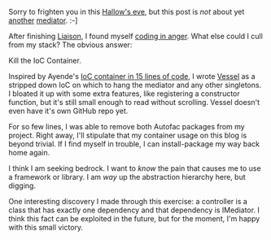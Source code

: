﻿Sorry to frighten you in this [Hallow's eve][hallow], but this post is _not_ about yet [another][nimbus] [mediator][liaison post]. :-]

After finishing [Liaison], I found myself [coding in anger]. What else could I cull from my stack? The obvious answer:

Kill the IoC Container.

Inspired by Ayende's [IoC container in 15 lines of code], I wrote [Vessel][vessel source] as a stripped down IoC on which to hang the mediator and any other singletons.  I bloated it up with some extra features, like registering a constructor function, but it's still small enough to read without scrolling. Vessel doesn't even have it's own GitHub repo yet.

For so few lines, I was able to remove both Autofac packages from my project. Right away, I'll stipulate that my container usage on this blog is beyond trivial. If I find myself in trouble, I can install-package my way back home again.

I think I am seeking bedrock. I want to _know_ the pain that causes me to use a framework or library. I am _way_ up the abstraction hierarchy here, but digging.

One interesting discovery I made through this exercise: a controller is a class that has exactly one dependency and that dependency is IMediator. I think this fact can be exploited in the future, but for the moment, I'm happy with this small victory.

[hallow]: http://en.wikipedia.org/wiki/Halloween
[nimbus]: /introducing-nimbus
[liaison post]: /introducing-liaison
[Liaison]: https://github.com/kijanawoodard/Liaison
[coding in anger]: http://programmers.stackexchange.com/a/98103
[IoC container in 15 lines of code]: http://ayende.com/blog/2886/building-an-ioc-container-in-15-lines-of-code
[vessel source]: /
